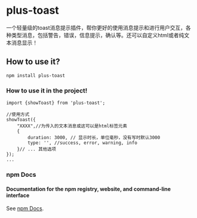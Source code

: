 # plus-toast

一个轻量级的toast消息提示插件，帮你更好的使用消息提示和进行用户交互，各种类型消息，包括警告，错误，信息提示，确认等。还可以自定义html或者纯文本消息显示！

## How to use it?

```
npm install plus-toast
```

### How to use it in the project!

```
import {showToast} from 'plus-toast';

//使用方式
showToast({
    "XXXX",//为传入的文本消息或这可以是html标签元素
    {
        duration: 3000, // 显示时长，单位毫秒，没有写时默认3000
        type: '', //success, error, warning, info
    }// ... 其他选项
});
...
```

### npm Docs

#### Documentation for the npm registry, website, and command-line interface

See [npm Docs](https://docs.npmjs.com/).

